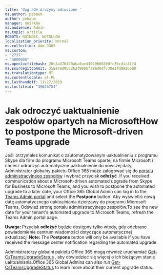 ```yaml
---
title: 'Upgrade drużyny odroczone '
ms.author: pebaum
author: pebaum
manager: mnirkhe
ms.audience: Admin
ms.topic: article
ROBOTS: NOINDEX, NOFOLLOW
localization_priority: Normal
ms.collection: Adm_O365
ms.custom:
- "2737"
- "4000006"
ms.openlocfilehash: 28c3a376170aba0ae43929865200fc85cd1c41f4
ms.sourcegitcommit: 358e7ed05c262f909bfa9ed0df730e1fd89266b8
ms.translationtype: MT
ms.contentlocale: pl-PL
ms.lasthandoff: 11/27/2019
ms.locfileid: "39626754"
---
```

# <a name="how-to-postpone-the-microsoft-driven-teams-upgrade"></a><span data-ttu-id="b88be-102">Jak odroczyć uaktualnienie zespołów opartych na Microsoft</span><span class="sxs-lookup"><span data-stu-id="b88be-102">How to postpone the Microsoft-driven Teams upgrade</span></span>

<span data-ttu-id="b88be-103">Jeśli otrzymałeś komunikat o zautomatyzowanym uaktualnieniu z programu Skype dla firm do programu Microsoft Teams opartej na firmie Microsoft i chcesz odroczyć automatyczne uaktualnienie do nowszej daty, Administrator globalny pakietu Office 365 może zalogować się do [portalu administracyjnego zespołów](https://admin.teams.microsoft.com/dashboard) i wybrać przycisk **odłożyć** .</span><span class="sxs-lookup"><span data-stu-id="b88be-103">If you received communication about a Microsoft-driven automated upgrade from Skype for Business to Microsoft Teams, and you wish to postpone the automated upgrade to a later date, your Office 365 Global Admin can log in to the [Teams Admin portal](https://admin.teams.microsoft.com/dashboard) and select the **Postpone** button.</span></span> <span data-ttu-id="b88be-104">Aby wyświetlić nową datę automatycznego uaktualniania dzierżawy do programu Microsoft Teams, Odśwież stronę portalu administracyjnego zespołów.</span><span class="sxs-lookup"><span data-stu-id="b88be-104">To see the new date for your tenant's automated upgrade to Microsoft Teams, refresh the Teams Admin portal page.</span></span>

<span data-ttu-id="b88be-105">**Uwaga:** Przycisk **odłożyć** będzie dostępny tylko wtedy, gdy odebrano powiadomienie centrum wiadomości dotyczące automatycznej aktualizacji.</span><span class="sxs-lookup"><span data-stu-id="b88be-105">**Note:** The **Postpone** button will only be available if you have received the message center notification regarding the automated upgrade.</span></span> 

<span data-ttu-id="b88be-106">Administratorzy globalni pakietu Office 365 mogą również uruchamiać [Get-CsTeamsUpgradeStatus](https://docs.microsoft.com/powershell/module/skype/get-csteamsupgradestatus?view=skype-ps) , aby dowiedzieć się więcej o ich bieżącym stanie uaktualniania.</span><span class="sxs-lookup"><span data-stu-id="b88be-106">Office 365 Global Admins can also run [Get-CsTeamsUpgradeStatus](https://docs.microsoft.com/powershell/module/skype/get-csteamsupgradestatus?view=skype-ps) to learn more about their current upgrade status.</span></span> 